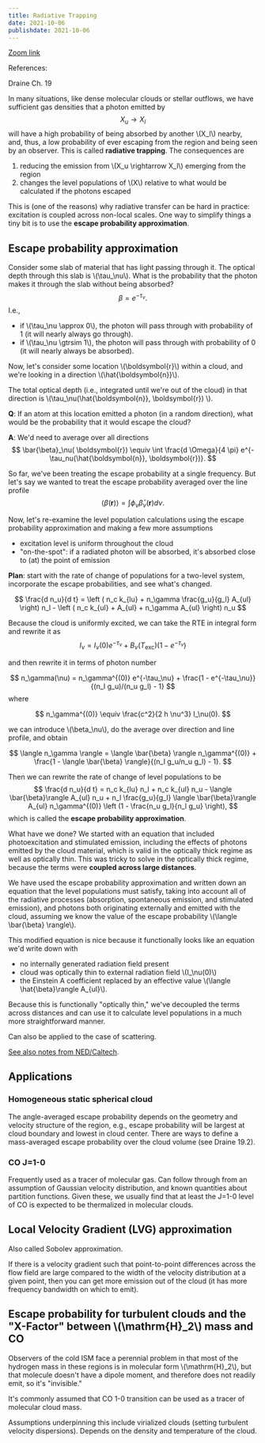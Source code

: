 ```yaml
---
title: Radiative Trapping
date: 2021-10-06
publishdate: 2021-10-06
---
```


[Zoom link](https://psu.mediaspace.kaltura.com/media/Astro+542A+Lecture+Oct+6/1_zra8cex4)

References: 

Draine Ch. 19

In many situations, like dense molecular clouds or stellar outflows, we have sufficient gas densities that a photon emitted by 
$$
X_u \rightarrow X_l
$$
will have a high probability of being absorbed by another \\(X_l\\) nearby, and, thus, a low probability of ever escaping from the region and being seen by an observer. This is called **radiative trapping**. The consequences are

1) reducing the emission from \\(X_u \rightarrow X_l\\) emerging from the region
2) changes the level populations of \\(X\\) relative to what would be calculated if the photons escaped

This is (one of the reasons) why radiative transfer can be hard in practice: excitation is coupled across non-local scales. One way to simplify things a tiny bit is to use the **escape probability approximation**.

## Escape probability approximation

Consider some slab of material that has light passing through it. The optical depth through this slab is \\(\tau_\nu\\). What is the probability that the photon makes it through the slab without being absorbed?
$$
\beta = e^{-\tau_\nu}.
$$
I.e., 
* if \\(\tau_\nu \approx 0\\), the photon will pass through with probability of 1 (it will nearly always go through).
* if \\(\tau_\nu \gtrsim 1\\), the photon will pass through with probability of 0 (it will nearly always be absorbed).

Now, let's consider some location \\(\boldsymbol{r}\\) within a cloud, and we're looking in a direction \\(\hat{\boldsymbol{n}}\\). 

The total optical depth (i.e., integrated until we're out of the cloud) in that direction is \\(\tau_\nu(\hat{\boldsymbol{n}}, \boldsymbol{r}) \\).

**Q**: If an atom at this location emitted a photon (in a random direction), what would be the probability that it would escape the cloud?

**A**: We'd need to average over all directions
$$
\bar{\beta}_\nu( \boldsymbol{r}) \equiv \int \frac{d \Omega}{4 \pi} e^{-\tau_nu(\hat{\boldsymbol{n}}, \boldsymbol{r})}.
$$

So far, we've been treating the escape probability at a single frequency. But let's say we wanted to treat the escape probability averaged over the line profile
$$
\langle \beta(\boldsymbol{r}) \rangle = \int \phi_\nu \bar{\beta}_\nu( \boldsymbol{r}) d \nu.
$$

Now, let's re-examine the level population calculations using the escape probability approximation and making a few more assumptions
* excitation level is uniform throughout the cloud
* "on-the-spot": if a radiated photon will be absorbed, it's absorbed close to (at) the point of emission

**Plan**: start with the rate of change of populations for a two-level system, incorporate the escape probabilities, and see what's changed.

$$
\frac{d n_u}{d t} = \left ( n_c k_{lu} + n_\gamma \frac{g_u}{g_l} A_{ul} \right) n_l - \left ( n_c k_{ul} + A_{ul} + n_\gamma A_{ul} \right) n_u
$$

Because the cloud is uniformly excited, we can take the RTE in integral form and rewrite it as 
$$
I_\nu = I_\nu(0) e^{-\tau_\nu} + B_\nu(T_\mathrm{exc})(1 - e^{-\tau_\nu})
$$

and then rewrite it in terms of photon number

$$
n_\gamma(\nu) = n_\gamma^{(0)} e^{-\tau_\nu} + \frac{1 - e^{-\tau_\nu}}{(n_l g_u)/(n_u g_l) - 1}
$$
where

$$
n_\gamma^{(0)} \equiv \frac{c^2}{2 h \nu^3} I_\nu(0).
$$

we can introduce \\(\beta_\nu\\), do the average over direction and line profile, and obtain

$$
\langle n_\gamma \rangle = \langle \bar{\beta} \rangle n_\gamma^{(0)} + \frac{1 - \langle \bar{\beta} \rangle}{(n_l g_u/n_u g_l) - 1}.
$$

Then we can rewrite the rate of change of level populations to be
$$
\frac{d n_u}{d t} = n_c k_{lu} n_l  + n_c k_{ul} n_u - \langle \bar{\beta}\rangle A_{ul} n_u + n_l \frac{g_u}{g_l} \langle \bar{\beta}\rangle A_{ul} n_\gamma^{(0)} \left (1 - \frac{n_u g_l}{n_l g_u} \right),
$$
which is called the **escape probability approximation**.

What have we done? We started with an equation that included photoexcitation and stimulated emission, including the effects of photons emitted by the cloud material, which is valid in the optically thick regime as well as optically thin. This was tricky to solve in the optically thick regime, because the terms were **coupled across large distances**.

We have used the escape probability approximation and written down an equation that the level populations must satisfy, taking into account all of the radiative processes (absorption, spontaneous emission, and stimulated emission), and photons both originating externally and emitted with the cloud, assuming we know the value of the escape probability \\(\langle \bar{\beta} \rangle\\).

This modified equation is nice because it functionally looks like an equation we'd write down with
* no internally generated radiation field present
* cloud was optically thin to external radiation field \\(I_\nu(0)\\)
* the Einstein A coefficient replaced by an effective value \\(\langle \hat{\beta}\rangle A_{ul}\\).

Because this is functionally "optically thin," we've decoupled the terms across distances and can use it to calculate level populations in a much more straightforward manner.

Can also be applied to the case of scattering.

[See also notes from NED/Caltech](https://ned.ipac.caltech.edu/level5/March02/Netzer/Netzer2_4.html).

## Applications

### Homogeneous static spherical cloud

The angle-averaged escape probability depends on the geometry and velocity structure of the region, e.g., escape probability will be largest at cloud boundary and lowest in cloud center. There are ways to define a mass-averaged escape probability over the cloud volume (see Draine 19.2).

### CO J=1-0

Frequently used as a tracer of molecular gas. Can follow through from an assumption of Gaussian velocity distribution, and known quantities about partition functions. Given these, we usually find that at least the J=1-0 level of CO is expected to be thermalized in molecular clouds.

## Local Velocity Gradient (LVG) approximation

Also called Sobolev approximation.

If there is a velocity gradient such that point-to-point differences across the flow field are large compared to the width of the velocity distribution at a given point, then you can get more emission out of the cloud (it has more frequency bandwidth on which to emit).

## Escape probability for turbulent clouds and the "X-Factor" between \\(\mathrm{H}_2\\) mass and CO

Observers of the cold ISM face a perennial problem in that most of the hydrogen mass in these regions is in molecular form \\(\mathrm{H}_2\\), but that molecule doesn't have a dipole moment, and therefore does not readily emit, so it's "invisible."

It's commonly assumed that CO 1-0 transition can be used as a tracer of molecular cloud mass. 

Assumptions underpinning this include virialized clouds (setting turbulent velocity dispersions). Depends on the density and temperature of the cloud.